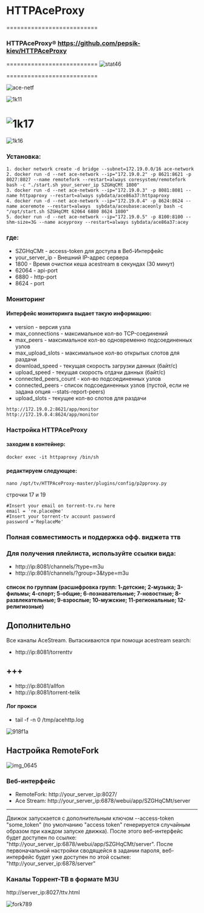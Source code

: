 # HTTPAceProxy
==========================
### HTTPAceProxy&#174; https://github.com/pepsik-kiev/HTTPAceProxy



==========================
![stat46](https://user-images.githubusercontent.com/24189833/51075114-a10eab80-1687-11e9-84fd-5a748a71c804.png)

==========================

![ace-netf](https://user-images.githubusercontent.com/24189833/53599517-a7110b00-3ba7-11e9-9167-63042c10aa2c.png)

![1k11](https://user-images.githubusercontent.com/24189833/53304316-15865e00-3874-11e9-91b1-6f132b488b61.png)

![1k17](https://user-images.githubusercontent.com/24189833/53686315-b5853100-3d25-11e9-98fa-b6297d8aab15.png)
==========================
![1k16](https://user-images.githubusercontent.com/24189833/53590107-58587680-3b91-11e9-86fd-502a2a264c2a.png)

### Установка: 
```
1. docker network create -d bridge --subnet=172.19.0.0/16 ace-network
2. docker run -d --net ace-network --ip="172.19.0.2" -p 8621:8621 -p 8027:8027 --name remotefork --restart=always coresystem/remotefork bash -c "./start.sh your_server_ip SZGHqCMt 1800"
3. docker run -d --net ace-network --ip="172.19.0.3" -p 8081:8081 --name httpaproxy --restart=always sybdata/ace86a37:httpaproxy
4. docker run -d --net ace-network --ip="172.19.0.4" -p 8624:8624 --name aceremote --restart=always  sybdata/aceubase:aceonly bash -c "/opt/start.sh SZGHqCMt 62064 6880 8624 1800"
5. docker run -d --net ace-network --ip="172.19.0.5" -p 8100:8100 --shm-size=3G --name aceyproxy --restart=always sybdata/ace86a37:acey 
```
### где:
* SZGHqCMt - access-token для доступа в Веб-Интерфейс
* your_server_ip - Внешний IP-адрес сервера
* 1800 - Время очистки кеша acestream в секундах (30 минут)
* 62064 - api-port
* 6880 - http-port
* 8624 - port

### Мониторинг 
#### Интерфейс мониторинга выдает такую информацию:
  * version - версия узла
  * max_connections - максимальное кол-во TCP-соединений
  * max_peers - максимальное кол-во одновременно подсоединенных узлов
  * max_upload_slots - максимальное кол-во открытых слотов для раздачи
  * download_speed - текущая скорость загрузки данных (байт/с)
  * upload_speed - текущая скорость отдачи данных (байт/с)
  * connected_peers_count - кол-во подсоединенных узлов
  * connected_peers - список подсоединенных узлов (пустой, если не задана опция --stats-report-peers)
  * upload_slots - текущее кол-во слотов для раздачи 
    
```
http://172.19.0.2:8621/app/monitor
http://172.19.0.4:8624/app/monitor

```

### Настройка HTTPAceProxy
#### заходим в контейнер:
```
docker exec -it httpaproxy /bin/sh
```
#### редактируем следующее:
```
nano /opt/tv/HTTPAceProxy-master/plugins/config/p2pproxy.py
```
строчки 17 и 19
```
#Insert your email on torrent-tv.ru here
email = 're.place@me'
#Insert your torrent-tv account password
password ='ReplaceMe'
```
### Полная совместимость и поддержка офф. виджета ттв
### Для получения плейлиста, используйте ссылки вида:
* http://ip:8081/channels/?type=m3u
* http://ip:8081/channels/?group=3&type=m3u
#### список по группам (расшифровка групп: 1-детские; 2-музыка; 3-фильмы; 4-спорт; 5-общие; 6-познавательные; 7-новостные; 8-развлекательные; 9-взрослые; 10-мужские; 11-региональные; 12-религиозные)

## Дополнительно
Все каналы AceStream. Вытаскиваются при помощи acestream search:
* http://ip:8081/torrenttv
## +++
* http://ip:8081/allfon
* http://ip:8081/torrent-telik

#### Лог прокси
* tail -f -n 0 /tmp/acehttp.log

![918f1a](https://user-images.githubusercontent.com/24189833/41553984-b0c70dd0-7333-11e8-8091-1303fde6e2c3.png)

## Настройка RemoteFork 

![img_0645](https://user-images.githubusercontent.com/24189833/52170358-eedb7880-2748-11e9-817b-63ec339b98fb.jpg)

### Веб-интерфейс

* RemoteFork: http://your_server_ip:8027/
* Ace Stream: http://your_server_ip:6878/webui/app/SZGHqCMt/server
***
Движок запускается с дополнительным ключом --access-token "some_token" (по умолчанию "access token" генерируется случайным образом при каждом запуске движка). После этого веб-интерфейс будет доступен по ссылке: "http://your_server_ip:6878/webui/app/SZGHqCMt/server". После первоначальной настройки сводящейся в задании пароля, веб-интерфейс будет уже доступен по этой ссылке: "http://your_server_ip:6878/server" 

### Каналы Торрент-ТВ в формате M3U

http://server_ip:8027/ttv.html

![fork789](https://user-images.githubusercontent.com/24189833/52175940-f2541b80-27ab-11e9-8d6d-36388605bfee.png)

